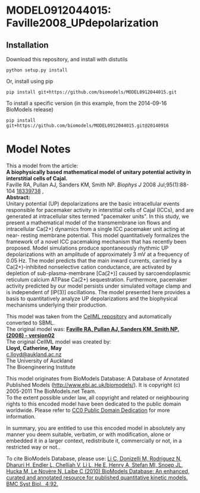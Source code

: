 # MODEL0912044015: Faville2008_UPdepolarization

## Installation

Download this repository, and install with distutils

`python setup.py install`

Or, install using pip

`pip install git+https://github.com/biomodels/MODEL0912044015.git`

To install a specific version (in this example, from the 2014-09-16 BioModels release)

`pip install git+https://github.com/biomodels/MODEL0912044015.git@20140916`


# Model Notes


This a model from the article:  
**A biophysically based mathematical model of unitary potential activity in interstitial cells of Cajal.**   
Faville RA, Pullan AJ, Sanders KM, Smith NP. _Biophys J_ 2008 Jul;95(1):88-104
[18339738](http://www.ncbi.nlm.nih.gov/pubmed/18339738) ,  
**Abstract:**   
Unitary potential (UP) depolarizations are the basic intracellular events
responsible for pacemaker activity in interstitial cells of Cajal (ICCs), and
are generated at intracellular sites termed "pacemaker units". In this study,
we present a mathematical model of the transmembrane ion flows and
intracellular Ca(2+) dynamics from a single ICC pacemaker unit acting at near-
resting membrane potential. This model quantitatively formalizes the framework
of a novel ICC pacemaking mechanism that has recently been proposed. Model
simulations produce spontaneously rhythmic UP depolarizations with an
amplitude of approximately 3 mV at a frequency of 0.05 Hz. The model predicts
that the main inward currents, carried by a Ca(2+)-inhibited nonselective
cation conductance, are activated by depletion of sub-plasma-membrane [Ca(2+)]
caused by sarcoendoplasmic reticulum calcium ATPase Ca(2+) sequestration.
Furthermore, pacemaker activity predicted by our model persists under
simulated voltage clamp and is independent of [IP(3)] oscillations. The model
presented here provides a basis to quantitatively analyze UP depolarizations
and the biophysical mechanisms underlying their production.

This model was taken from the [CellML
repository](http://www.cellml.org/models) and automatically converted to SBML.  
The original model was: [ **Faville RA, Pullan AJ, Sanders KM, Smith NP.
(2008) - version02**
](http://www.cellml.org/models/faville_pullan_sanders_smith_2008_version02)  
The original CellML model was created by:  
**Lloyd, Catherine, May**   
c.lloyd@aukland.ac.nz  
The University of Auckland  
The Bioengineering Institute  

This model originates from BioModels Database: A Database of Annotated
Published Models (http://www.ebi.ac.uk/biomodels/). It is copyright (c)
2005-2011 The BioModels.net Team.  
To the extent possible under law, all copyright and related or neighbouring
rights to this encoded model have been dedicated to the public domain
worldwide. Please refer to [CC0 Public Domain
Dedication](http://creativecommons.org/publicdomain/zero/1.0/) for more
information.

In summary, you are entitled to use this encoded model in absolutely any
manner you deem suitable, verbatim, or with modification, alone or embedded it
in a larger context, redistribute it, commercially or not, in a restricted way
or not..  
  
To cite BioModels Database, please use: [Li C, Donizelli M, Rodriguez N,
Dharuri H, Endler L, Chelliah V, Li L, He E, Henry A, Stefan MI, Snoep JL,
Hucka M, Le Novère N, Laibe C (2010) BioModels Database: An enhanced, curated
and annotated resource for published quantitative kinetic models. BMC Syst
Biol., 4:92.](http://www.ncbi.nlm.nih.gov/pubmed/20587024)


